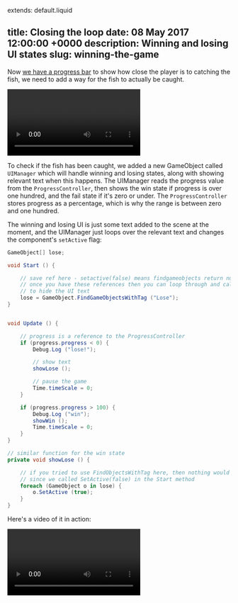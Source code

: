 extends: default.liquid

title: Closing the loop
date: 08 May 2017 12:00:00 +0000
description: Winning and losing UI states
slug: winning-the-game
---

Now [we have a progress bar](/posts/making-progress) to show how close the player is to catching the fish, we need to add a way for the fish to actually be caught.

<video src="/img/4-game-loop.mp4" class="video" controls autoplay loop="true">
	Sorry, your browser doesn't support video. You can <a href="/img/4-game-loop.mp4">download the video here</a>.
</video>


To check if the fish has been caught, we added a new GameObject called `UIManager` which will handle winning and losing states, along with showing relevant text when this happens. The UIManager reads the progress value from the `ProgressController`, then shows the win state if progress is over one hundred, and the fail state if it's zero or under. The `ProgressController` stores progress as a percentage, which is why the range is between zero and one hundred.

The winning and losing UI is just some text added to the scene at the moment, and the UIManager just loops over the relevant text and changes the component's `setActive` flag:

```cs
GameObject[] lose;

void Start () {

	// save ref here - setactive(false) means findgameobjects return null
	// once you have these references then you can loop through and call SetActive(false)
	// to hide the UI text
	lose = GameObject.FindGameObjectsWithTag ("Lose");
}


void Update () {

	// progress is a reference to the ProgressController
	if (progress.progress < 0) {
		Debug.Log ("lose!");

		// show text
		showLose ();

		// pause the game
		Time.timeScale = 0;
	}

	if (progress.progress > 100) {
		Debug.Log ("win");
		showWin ();
		Time.timeScale = 0;
	}
}

// similar function for the win state
private void showLose () {

	// if you tried to use FindObjectsWithTag here, then nothing would be found
	// since we called SetActive(false) in the Start method
	foreach (GameObject o in lose) {
		o.SetActive (true);
	}
}

```

Here's a video of it in action:

<video src="/img/4-game-loop.mp4" class="video" controls autoplay loop="true">
	Sorry, your browser doesn't support video. You can <a href="/img/4-game-loop.mp4">download the video here</a>.
</video>